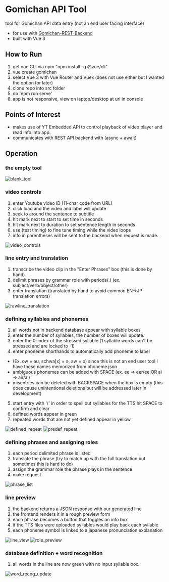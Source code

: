 # Gomichan API Tool
tool for Gomichan API data entry (not an end user facing interface)

- for use with [Gomichan-REST-Backend](https://github.com/Fonzki/Gomichan-REST-Backend)
- built with Vue 3 

## How to Run
1. get vue CLI via npm "npm install -g @vue/cli"
2. vue create gomichan
3. select Vue 3 with Vue Router and Vuex (does not use either but I wanted the option for later)
4. clone repo into src folder
5. do 'npm run serve'
6. app is not responsive, view on laptop/desktop at url in console

## Points of Interest
- makes use of YT Embedded API to control playback of video player and read info into app.
- communicates with REST API backend with (async + await)

## Operation
### the empty tool
![blank_tool](https://github.com/Fonzki/Gomichan-API-Tool/blob/master/screenshots/blank_tool.png)

### video controls 
1. enter Youtube video ID (11-char code from URL)
2. click load and the video and label will update
3. seek to around the sentence to subtitle
4. hit mark next to start to set time in seconds
5. hit mark next to duration to set sentence length in seconds
6. use (test timing) to fine tune timing while the video loops
7. info in parentheses will be sent to the backend when request is made.

![video_controls](https://github.com/Fonzki/Gomichan-API-Tool/blob/master/screenshots/video_control.png)

### line entry and translation
1. transcribe the video clip in the "Enter Phrases" box (this is done by hand)
2. delimit phrases by grammar role with periods(.) (ex. subject/verb/object/other)
3. enter translation (translated by hand to avoid common EN->JP translation errors)

![rawline_translation](https://github.com/Fonzki/Gomichan-API-Tool/blob/master/screenshots/better_raw.png)

### defining syllables and phonemes
1. all words not in backend database appear with syllable boxes
2. enter the number of syllables, the number of boxes will update.
3. enter the 0-index of the stressed syllable (1 syllable words can't be stressed and are locked to -1)
4. enter phoneme shorthands to automatically add phoneme to label
- (Ex. ow = aʊ, schwa[x] = ə, aw = ɒ) since this is not an end user tool I have these names memorized from phoneme.json
- ambiguous phonemes can be added with SPACE (ex. ee => eer/ee OR ai => air/ai)
- misentries can be deleted with BACKSPACE when the box is empty 
(this does cause unintentional deletions but will be addressed later in development)
5. start entry with '/' in order to spell out syllables for the TTS hit SPACE to confirm and clear
6. defined words appear in green
7. repeated words that are not yet defined appear in yellow 

![defined_repeat](https://github.com/Fonzki/Gomichan-API-Tool/blob/master/screenshots/defined_repeat.png)
![predef_repeat](https://github.com/Fonzki/Gomichan-API-Tool/blob/master/screenshots/predef_repeat.png)

### defining phrases and assigning roles
1. each period delimited phrase is listed
2. translate the phrase 
(try to match up with the full translation but sometimes this is hard to do)
3. assign the grammar role the phrase plays in the sentence
4. make request

![phrase_list](https://github.com/Fonzki/Gomichan-API-Tool/blob/master/screenshots/phrase_list.png)

### line preview
1. the backend returns a JSON response with our generated line 
2. the frontend renders it in a rough preview form
3. each phrase becomes a button that toggles an info box 
4. if the TTS files were uploaded syllables would play back each syllable
5. each phoneme symbol is linked to a japanese pronunciation explanation

![line_view](https://github.com/Fonzki/Gomichan-API-Tool/blob/master/screenshots/line_view.png)
![role_preview](https://github.com/Fonzki/Gomichan-API-Tool/blob/master/screenshots/role_preview.png)

### database definition + word recognition
1. all words in the line are now green with no input syllable box.

![word_recog_update](https://github.com/Fonzki/Gomichan-API-Tool/blob/master/screenshots/word_recog_update.png)
